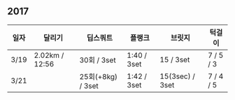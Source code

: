 ## 2017

| 일자 | 달리기 | 딥스쿼트 | 플랭크 | 브릿지 | 턱걸이 |
|---|---|---|---|---|---|
| 3/19 | 2.02km / 12:56 | 30회 / 3set | 1:40 / 3set | 15 / 3set | 7 / 5 / 3 |
| 3/21 | | 25회(+8kg) / 3set | 1:42 / 3set | 15(3sec) / 3set | 7 / 4 / 5 |